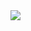 <img align="center" src="https://asset-a.grid.id/crop/0x0:0x0/x/photo/2021/09/07/1580243466_972_cina-bude-vlad-20210907083136.jpg">
